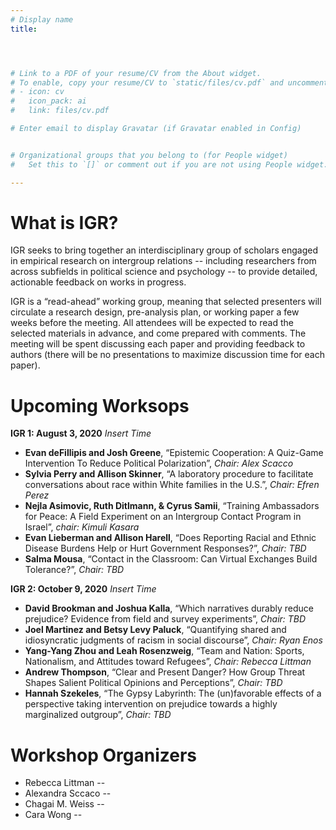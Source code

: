 ```yaml
---
# Display name
title: 




# Link to a PDF of your resume/CV from the About widget.
# To enable, copy your resume/CV to `static/files/cv.pdf` and uncomment the lines below.
# - icon: cv
#   icon_pack: ai
#   link: files/cv.pdf

# Enter email to display Gravatar (if Gravatar enabled in Config)


# Organizational groups that you belong to (for People widget)
#   Set this to `[]` or comment out if you are not using People widget.

---
```

# What is IGR?
IGR seeks to bring together an interdisciplinary group of scholars engaged in empirical research on intergroup relations -- including researchers from across subfields in political science and psychology -- to provide detailed, actionable feedback on works in progress. 

IGR is a “read-ahead” working group, meaning that selected presenters will circulate a research design, pre-analysis plan, or working paper a few weeks before the meeting. All attendees will be expected to read the selected materials in advance, and come prepared with comments. The meeting will be spent discussing each paper and providing feedback to authors  (there will be no presentations to maximize discussion time for each paper).

# Upcoming Worksops
**IGR 1: August 3, 2020** *Insert Time*
 - **Evan deFillipis and Josh Greene**, “Epistemic Cooperation: A Quiz-Game Intervention To Reduce Political Polarization”, *Chair: Alex Scacco*
 - **Sylvia Perry and Allison Skinner**, “A laboratory procedure to facilitate conversations about race within White families in the U.S.”, *Chair: Efren Perez*
 - **Nejla Asimovic, Ruth Ditlmann, & Cyrus Samii**, “Training Ambassadors for Peace: A Field Experiment on an Intergroup Contact Program in Israel”, *chair: Kimuli Kasara* 
 - **Evan Lieberman and Allison Harell**, “Does Reporting Racial and Ethnic Disease Burdens Help or Hurt Government Responses?”, *Chair: TBD*
 - **Salma Mousa**, “Contact in the Classroom: Can Virtual Exchanges Build Tolerance?”, *Chair: TBD*
 
 **IGR 2: October 9, 2020**  *Insert Time*
 - **David Brookman and Joshua Kalla**, “Which narratives durably reduce prejudice? Evidence from field and survey experiments”, *Chair: TBD*
 - **Joel Martinez and Betsy Levy Paluck**, “Quantifying shared and idiosyncratic judgments of racism in social discourse”, *Chair: Ryan Enos*
 - **Yang-Yang Zhou and Leah Rosenzweig**, “Team and Nation: Sports, Nationalism, and Attitudes toward Refugees”, *Chair: Rebecca Littman*
 - **Andrew Thompson**, “Clear and Present Danger? How Group Threat Shapes Salient Political Opinions and Perceptions”, *Chair: TBD*
 - **Hannah Szekeles**, “The Gypsy Labyrinth: The (un)favorable effects of a perspective taking intervention on prejudice towards a highly marginalized outgroup”, *Chair: TBD*
 
 
# Workshop Organizers 

 - Rebecca Littman -- [<i class="fas fa-globe-americas"></i>](http://www.rebeccalittman.com/) [<i class="fas fa-envelope"></i>](mailto:rlittman@uic.edu)
 - Alexandra Sccaco -- [<i class="fas fa-globe-americas"></i>](https://www.wzb.eu/en/persons/alexandra-scacco) [<i class="fas fa-envelope"></i>](mailto:alex.scacco@wzb.eu)
 - Chagai M. Weiss -- [<i class="fas fa-globe-americas"></i>](https://www.chagaimweiss.com/) [<i class="fas fa-envelope"></i>](mailto:cmweiss3@wisc.edu)
 - Cara Wong -- [<i class="fas fa-globe-americas"></i>](http://carawong.org/) [<i class="fas fa-envelope"></i>](mailto:carawong@illinois.edu)


